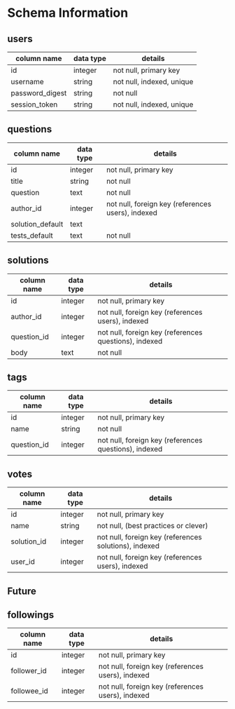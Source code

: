 # Schema Information

## users
column name     | data type | details
----------------|-----------|-----------------------
id              | integer   | not null, primary key
username        | string    | not null, indexed, unique
password_digest | string    | not null
session_token   | string    | not null, indexed, unique

## questions
column name      | data type | details
-----------------|-----------|-----------------------
id               | integer   | not null, primary key
title            | string    | not null
question         | text      | not null
author_id        | integer   | not null, foreign key (references users), indexed
solution_default | text      |
tests_default    | text      | not null

## solutions
column name | data type | details
------------|-----------|-----------------------
id          | integer   | not null, primary key
author_id   | integer   | not null, foreign key (references users), indexed
question_id | integer   | not null, foreign key (references questions), indexed
body        | text      | not null

## tags
column name | data type | details
------------|-----------|-----------------------
id          | integer   | not null, primary key
name        | string    | not null
question_id | integer   | not null, foreign key (references questions), indexed

## votes
column name | data type | details
------------|-----------|-----------------------
id          | integer   | not null, primary key
name        | string    | not null, (best practices or clever)
solution_id | integer   | not null, foreign key (references solutions), indexed
user_id     | integer   | not null, foreign key (references users), indexed

## Future

## followings
column name | data type | details
------------|-----------|-----------------------
id          | integer   | not null, primary key
follower_id | integer   | not null, foreign key (references users), indexed
followee_id | integer   | not null, foreign key (references users), indexed
